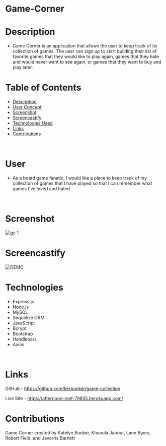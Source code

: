 # Game-Corner

# Description

- Game Corner is an application that allows the user to keep track of its collection of games. The user can sign up to start building their list of favorite games that they would like to play again, games that they hate and would never want to see again, or games that they want to buy and play later. <br />



# Table of Contents

  - [Description](#description)
  - [User Concept](#user)
  - [Screenshot](#screenshot)
  - [Screencastify](#screencastify)
  - [Technologies Used](#technologies)
  - [Links](#links)
  - [Contributions](#contributions)
  <br />
 

# User 

- As a board game fanatic, I would like a place to keep track of my collection of games that I have played so that I can remember what games I've loved and hated
<br />

# Screenshot 

![gc 1](https://user-images.githubusercontent.com/89273544/151678652-94114556-7a28-4975-b536-d9a46ec1776e.png)
<br />

# Screencastify

![DEMO](https://github.com/kerbunker/game-collection/blob/develop/Game%20Corner%20Demo.gif)
<br />

# Technologies 

- Express.js
- Node.js
- MySQL
- Sequelize ORM
- JavaScript
- Bcrypt
- Bootstrap
- Handlebars
- Axios
<br />

# Links

GitHub - https://github.com/kerbunker/game-collection

Live Site - https://afternoon-reef-79835.herokuapp.com/
<br />

# Contributions

Game Corner created by Katelyn Bunker, Khaoula Jabour, Lane Byers, Robert Field, and Javarris Barnett





